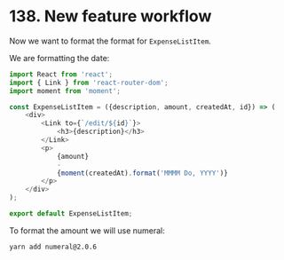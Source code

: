 # 138. New feature workflow

Now we want to format the format for `ExpenseListItem`.

We are formatting the date:
```javascript
import React from 'react';
import { Link } from 'react-router-dom';
import moment from 'moment';

const ExpenseListItem = ({description, amount, createdAt, id}) => (
    <div>
        <Link to={`/edit/${id}`}>
            <h3>{description}</h3>
        </Link>
        <p>
            {amount}
            - 
            {moment(createdAt).format('MMMM Do, YYYY')}
        </p>
    </div>
);

export default ExpenseListItem;
```

To format the amount we will use numeral:
```shell
yarn add numeral@2.0.6
```